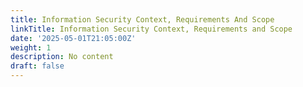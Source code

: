 ```yaml
---
title: Information Security Context, Requirements And Scope
linkTitle: Information Security Context, Requirements and Scope
date: '2025-05-01T21:05:00Z'
weight: 1
description: No content
draft: false
---
```


